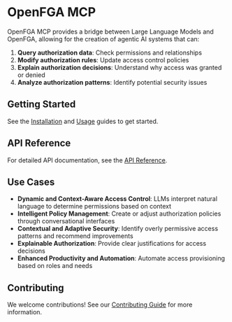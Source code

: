 # OpenFGA MCP

OpenFGA MCP provides a bridge between Large Language Models and OpenFGA, allowing for the creation of agentic AI systems that can:

1. **Query authorization data**: Check permissions and relationships
2. **Modify authorization rules**: Update access control policies
3. **Explain authorization decisions**: Understand why access was granted or denied
4. **Analyze authorization patterns**: Identify potential security issues

## Getting Started

See the [Installation](installation.md) and [Usage](usage.md) guides to get started.

## API Reference

For detailed API documentation, see the [API Reference](api-reference.md).

## Use Cases

- **Dynamic and Context-Aware Access Control**: LLMs interpret natural language to determine permissions based on context
- **Intelligent Policy Management**: Create or adjust authorization policies through conversational interfaces
- **Contextual and Adaptive Security**: Identify overly permissive access patterns and recommend improvements
- **Explainable Authorization**: Provide clear justifications for access decisions
- **Enhanced Productivity and Automation**: Automate access provisioning based on roles and needs

## Contributing

We welcome contributions! See our [Contributing Guide](contributing.md) for more information.
